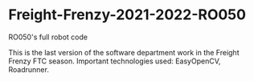 # Freight-Frenzy-2021-2022-RO050
RO050's full robot code

This is the last version of the software department work in the Freight Frenzy FTC season.
Important technologies used: EasyOpenCV, Roadrunner.
